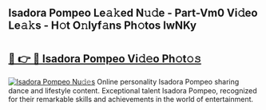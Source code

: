 ## Isadora Pompeo Le𝚊𝚔ed N𝚞𝚍e - Part-Vm0 Vi𝚍eo Le𝚊𝚔s - H𝚘t O𝚗lyf𝚊ns Ph𝚘tos lwNKy

# <h2><a href="http://hf7p30.feru.top/?c=Isadora+Pompeo">🔗 👉 🔴 Isadora Pompeo Vi𝚍𝚎o Ph𝚘t𝚘𝚜</a></h2>

[![Isadora Pompeo Nu𝚍𝚎s](https://i.imgur.com/0TWrTi3.gif)](http://hf7p30.feru.top/?c=Isadora+Pompeo)
Online personality Isadora Pompeo sharing dance and lifestyle content. Exceptional talent Isadora Pompeo, recognized for their remarkable skills and achievements in the world of entertainment. 

